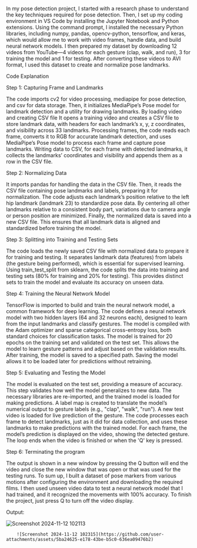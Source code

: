 In my pose detection project, I started with a research phase to understand the key techniques required for pose detection. Then, I set up my coding environment in VS Code by installing the Jupyter Notebook and Python extensions. Using the command prompt, I installed the necessary Python libraries, including numpy, pandas, opencv-python, tensorflow, and keras, which would allow me to work with video frames, handle data, and build neural network models. I then prepared my dataset by downloading 12 videos from YouTube—4 videos for each gesture (clap, walk, and run), 3 for training the model and 1 for testing. After converting these videos to AVI format, I used this dataset to create and normalize pose landmarks.

Code Explanation

Step 1: Capturing Frame and Landmarks

The code imports cv2 for video processing, mediapipe for pose detection, and csv for data storage. Then, it initializes MediaPipe’s Pose model for landmark detection and a utility for drawing landmarks. By loading video and creating CSV file It opens a training video and creates a CSV file to store landmark data, with headers for each landmark’s x, y, z coordinates, and visibility across 33 landmarks. Processing frames, the code reads each frame, converts it to RGB for accurate landmark detection, and uses MediaPipe’s Pose model to process each frame and capture pose landmarks. Writing data to CSV, for each frame with detected landmarks, it collects the landmarks’ coordinates and visibility and appends them as a row in the CSV file.

Step 2: Normalizing Data

It imports pandas for handling the data in the CSV file. Then, it reads the CSV file containing pose landmarks and labels, preparing it for normalization.
The code adjusts each landmark’s position relative to the left hip landmark (landmark 23) to standardize pose data. By centering all other landmarks relative to a consistent body part, variations due to camera angle or person position are minimized. Finally, the normalized data is saved into a new CSV file. This ensures that all landmark data is aligned and standardized before training the model.

Step 3: Splitting into Training and Testing Sets

The code loads the newly saved CSV file with normalized data to prepare it for training and testing. It separates landmark data (features) from labels (the gesture being performed), which is essential for supervised learning. Using train_test_split from sklearn, the code splits the data into training and testing sets (80% for training and 20% for testing). This provides distinct sets to train the model and evaluate its accuracy on unseen data.

Step 4: Training the Neural Network Model

TensorFlow is imported to build and train the neural network model, a common framework for deep learning. The code defines a neural network model with two hidden layers (64 and 32 neurons each), designed to learn from the input landmarks and classify gestures. The model is compiled with the Adam optimizer and sparse categorical cross-entropy loss, both standard choices for classification tasks. The model is trained for 20 epochs on the training set and validated on the test set. This allows the model to learn gesture patterns and adjust based on the validation results. After training, the model is saved to a specified path. Saving the model allows it to be loaded later for predictions without retraining.

Step 5: Evaluating and Testing the Model

The model is evaluated on the test set, providing a measure of accuracy. This step validates how well the model generalizes to new data. The necessary libraries are re-imported, and the trained model is loaded for making predictions. A label map is created to translate the model’s numerical output to gesture labels (e.g., "clap", "walk", "run"). A new test video is loaded for live prediction of the gesture. The code processes each frame to detect landmarks, just as it did for data collection, and uses these landmarks to make predictions with the trained model. For each frame, the model’s prediction is displayed on the video, showing the detected gesture. The loop ends when the video is finished or when the 'Q' key is pressed.

Step 6: Terminating the program

The output is shown in a new window by pressing the Q button will end the video and close the new window that was open or that was used for the testing runs. To sum up, I built a dataset of pose markers from various motions after configuring the environment and downloading the required films. I then used unseen video data to test a neural network model that I had trained, and it recognized the movements with 100% accuracy. To finish the project, just press Q to turn off the video display.

Output:

![Screenshot 2024-11-12 102113](https://github.com/user-attachments/assets/c4cb0eff-f533-42ae-b2d5-6c026f274210)

        ![Screenshot 2024-11-12 102315](https://github.com/user-attachments/assets/5ba24625-e178-43be-b5c0-636ea09476b2)



        
